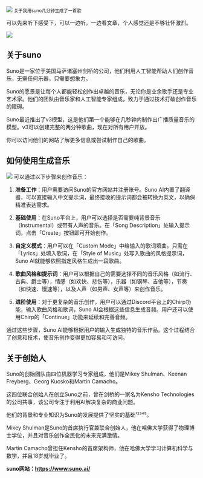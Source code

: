 <img src="/assets/image/240327-suno-1.png" style="max-width: 70%; height: auto;">
<small>关于我用suno几分钟生成了一首歌</small>


可以先来听下感受下，可以一边听，一边看文章，个人感觉还是不够壮怀激烈。

![](/assets/image/240327-suno-1.png)
## 关于suno

Suno是一家位于美国马萨诸塞州剑桥的公司，他们利用人工智能帮助人们创作音乐，无需任何乐器，只需要想象力。

Suno的愿景是让每个人都能轻松创作出卓越的音乐，无论你是业余歌手还是专业艺术家。他们的团队由音乐家和人工智能专家组成，致力于通过技术打破创作音乐的障碍。

Suno最近推出了v3模型，这是他们第一个能够在几秒钟内制作出广播质量音乐的模型。v3可以创建完整的两分钟歌曲，现在对所有用户开放。

你可以访问他们的网站了解更多信息或尝试制作自己的歌曲。



## 如何使用生成音乐

![](/assets/image/240327-suno-2.png)
可以通过以下步骤来创作音乐：

1. **准备工作**：用户需要访问Suno的官方网站并注册账号。Suno AI内置了翻译器，可以直接输入中文提示词，最终接收的提示词都会被转换为英文，以确保精准表达需求。

2. **基础使用**：在Suno平台上，用户可以选择是否需要纯背景音乐（Instrumental）或带有人声的音乐。在「Song Description」处输入提示词，点击「Create」按钮即可开始创作。

3. **自定义模式**：用户可以在「Custom Mode」中给输入的歌词填曲。只需在「Lyrics」处填入歌词，在「Style of Music」处写入歌曲的风格提示词，Suno AI就能够依照指定风格生成出一段歌曲。

4. **歌曲风格和提示词**：用户可以根据自己的需要选择不同的音乐风格（如流行、古典、爵士等），情感（如欢快、悲伤等），乐器（如钢琴、吉他等），节奏（如快速、慢速等），以及人声（如男声、女声等）来创作音乐。

5. **进阶使用**：对于更复杂的音乐创作，用户可以通过Discord平台上的Chirp功能，输入歌曲风格和歌词，Suno AI会根据这些信息生成音频。用户还可以使用Chirp的「Continue」功能来延续和完善音频。

通过这些步骤，Suno AI能够根据用户的输入生成独特的音乐作品。这个过程结合了创意和技术，使音乐创作变得更加容易和可访问。

## 关于创始人

Suno的创始团队由四位机器学习专家组成，他们是Mikey Shulman、Keenan Freyberg、Georg Kucsko和Martin Camacho。

这四位联合创始人在创立Suno之前，曾在剑桥的一家名为Kensho Technologies的公司共事，该公司专注于利用AI解决复杂的商业问题。

他们的背景和专业知识为Suno的发展提供了坚实的基础¹²³⁴⁵。

Mikey Shulman是Suno的首席执行官兼联合创始人，他在哈佛大学获得了物理博士学位，并且对音乐创作全民化的未来充满激情。

Martin Camacho曾担任Kensho的首席架构师，他在哈佛大学学习计算机科学与数学，并且18岁就毕业了。


**suno网站：https://www.suno.ai/**